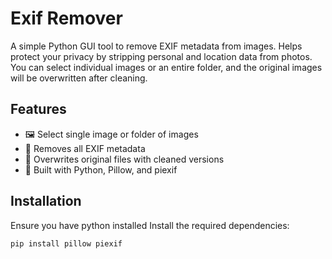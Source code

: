 # Exif Remover

A simple Python GUI tool to remove EXIF metadata from images. Helps protect your privacy by stripping personal and location data from photos. You can select individual images or an entire folder, and the original images will be overwritten after cleaning.

## Features
- 🖼 Select single image or folder of images
- 🧹 Removes all EXIF metadata
- 💾 Overwrites original files with cleaned versions
- 🐍 Built with Python, Pillow, and piexif

## Installation

Ensure you have python installed
Install the required dependencies:

```bash
pip install pillow piexif
